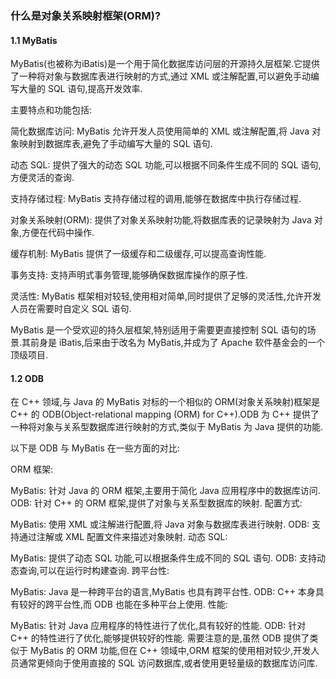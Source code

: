 ### 什么是对象关系映射框架(ORM)?

#### 1.1 MyBatis
MyBatis(也被称为iBatis)是一个用于简化数据库访问层的开源持久层框架.它提供了一种将对象与数据库表进行映射的方式,通过 XML 或注解配置,可以避免手动编写大量的 SQL 语句,提高开发效率.

主要特点和功能包括:

简化数据库访问: MyBatis 允许开发人员使用简单的 XML 或注解配置,将 Java 对象映射到数据库表,避免了手动编写大量的 SQL 语句.

动态 SQL: 提供了强大的动态 SQL 功能,可以根据不同条件生成不同的 SQL 语句,方便灵活的查询.

支持存储过程: MyBatis 支持存储过程的调用,能够在数据库中执行存储过程.

对象关系映射(ORM): 提供了对象关系映射功能,将数据库表的记录映射为 Java 对象,方便在代码中操作.

缓存机制: MyBatis 提供了一级缓存和二级缓存,可以提高查询性能.

事务支持: 支持声明式事务管理,能够确保数据库操作的原子性.

灵活性: MyBatis 框架相对较轻,使用相对简单,同时提供了足够的灵活性,允许开发人员在需要时自定义 SQL 语句.

MyBatis 是一个受欢迎的持久层框架,特别适用于需要更直接控制 SQL 语句的场景.其前身是 iBatis,后来由于改名为 MyBatis,并成为了 Apache 软件基金会的一个顶级项目.

#### 1.2 ODB
在 C++ 领域,与 Java 的 MyBatis 对标的一个相似的 ORM(对象关系映射)框架是 C++ 的 ODB(Object-relational mapping (ORM) for C++).ODB 为 C++ 提供了一种将对象与关系型数据库进行映射的方式,类似于 MyBatis 为 Java 提供的功能.

以下是 ODB 与 MyBatis 在一些方面的对比:

ORM 框架:

MyBatis: 针对 Java 的 ORM 框架,主要用于简化 Java 应用程序中的数据库访问.
ODB: 针对 C++ 的 ORM 框架,提供了对象与关系型数据库的映射.
配置方式:

MyBatis: 使用 XML 或注解进行配置,将 Java 对象与数据库表进行映射.
ODB: 支持通过注解或 XML 配置文件来描述对象映射.
动态 SQL:

MyBatis: 提供了动态 SQL 功能,可以根据条件生成不同的 SQL 语句.
ODB: 支持动态查询,可以在运行时构建查询.
跨平台性:

MyBatis: Java 是一种跨平台的语言,MyBatis 也具有跨平台性.
ODB: C++ 本身具有较好的跨平台性,而 ODB 也能在多种平台上使用.
性能:

MyBatis: 针对 Java 应用程序的特性进行了优化,具有较好的性能.
ODB: 针对 C++ 的特性进行了优化,能够提供较好的性能.
需要注意的是,虽然 ODB 提供了类似于 MyBatis 的 ORM 功能,但在 C++ 领域中,ORM 框架的使用相对较少,开发人员通常更倾向于使用直接的 SQL 访问数据库,或者使用更轻量级的数据库访问库.